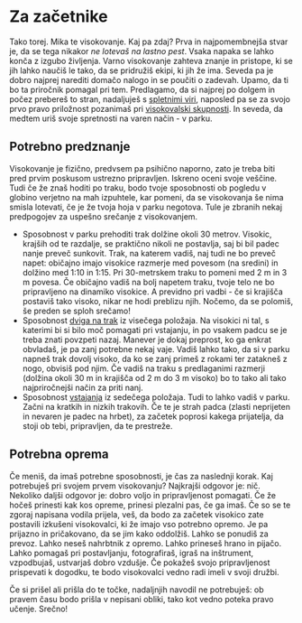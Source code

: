 # Za začetnike

Tako torej. Mika te visokovanje. Kaj pa zdaj? Prva in najpomembnejša stvar je, da se tega nikakor _ne lotevaš na lastno pest_. Vsaka napaka se lahko konča z izgubo življenja. Varno visokovanje zahteva znanje in pristope, ki se jih lahko naučiš le tako, da se pridružiš ekipi, ki jih že ima. Seveda pa je dobro najprej narediti domačo nalogo in se poučiti o zadevah. Upamo, da ti bo ta priročnik pomagal pri tem. Predlagamo, da si najprej po dolgem in počez prebereš to stran, nadaljuješ s [spletnimi viri](spletni-viri), naposled pa se za svojo prvo pravo priložnost pozanimaš pri [visokovalski skupnosti](skupnost). In seveda, da medtem uriš svoje spretnosti na varen način - v parku.

## Potrebno predznanje

Visokovanje je fizično, predvsem pa psihično naporno, zato je treba biti pred prvim poskusom ustrezno pripravljen. Iskreno oceni svoje veščine. Tudi če že znaš hoditi po traku, bodo tvoje sposobnosti ob pogledu v globino verjetno na mah izpuhtele, kar pomeni, da se visokovanja še nima smisla lotevati, če je že tvoja hoja v parku negotova. Tule je zbranih nekaj predpogojev za uspešno srečanje z visokovanjem.

- Sposobnost v parku prehoditi trak dolžine okoli 30 metrov. Visokic, krajših od te razdalje, se praktično nikoli ne postavlja, saj bi bil padec nanje preveč sunkovit. Trak, na katerem vadiš, naj tudi ne bo preveč napet: običajno imajo visokice razmerje med povesom (na sredini) in dolžino med 1:10 in 1:15. Pri 30-metrskem traku to pomeni med 2 m in 3 m povesa. Če običajno vadiš na bolj napetem traku, tvoje telo ne bo pripravljeno na dinamiko visokice. A previdno pri vadbi - če si krajišča postaviš tako visoko, nikar ne hodi preblizu njih. Nočemo, da se polomiš, še preden se sploh srečamo!
- Sposobnost [dviga na trak](dvig-na-trak) iz visečega položaja. Na visokici ni tal, s katerimi bi si bilo moč pomagati pri vstajanju, in po vsakem padcu se je treba znati povzpeti nazaj. Manever je dokaj preprost, ko ga enkrat obvladaš, je pa zanj potrebne nekaj vaje. Vadiš lahko tako, da si v parku napneš trak dovolj visoko, da ko se zanj primeš z rokami ter zatakneš z nogo, obvisiš pod njim. Če vadiš na traku s predlaganimi razmerji (dolžina okoli 30 m in krajišča od 2 m do 3 m visoko) bo to tako ali tako najpriročnejši način za priti nanj.
- Sposobnost [vstajanja](vstajanje) iz sedečega položaja. Tudi to lahko vadiš v parku. Začni na kratkih in nizkih trakovih. Če te je strah padca (zlasti neprijeten in nevaren je padec na hrbet), za začetek poprosi kakega prijatelja, da stoji ob tebi, pripravljen, da te prestreže.

## Potrebna oprema

Če meniš, da imaš potrebne sposobnosti, je čas za naslednji korak. Kaj potrebuješ pri svojem prvem visokovanju? Najkrajši odgovor je: nič. Nekoliko daljši odgovor je: dobro voljo in pripravljenost pomagati. Če že hočeš prinesti kak kos opreme, prinesi plezalni pas, če ga imaš. Če so se te zgoraj napisana vodila prijela, veš, da bodo za začetek visokico zate postavili izkušeni visokovalci, ki že imajo vso potrebno opremo. Je pa prijazno in pričakovano, da se jim kako oddolžiš. Lahko se ponudiš za prevoz. Lahko neseš nahrbtnik z opremo. Lahko prineseš hrano in pijačo. Lahko pomagaš pri postavljanju, fotografiraš, igraš na inštrument, vzpodbujaš, ustvarjaš dobro vzdušje. Če pokažeš svojo pripravljenost prispevati k dogodku, te bodo visokovalci vedno radi imeli v svoji družbi.

Če si prišel ali prišla do te točke, nadaljnjih navodil ne potrebuješ: ob pravem času bodo prišla v nepisani obliki, tako kot vedno poteka pravo učenje. Srečno!
